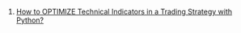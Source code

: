 1. [How to OPTIMIZE Technical Indicators in a Trading Strategy with Python?](https://youtu.be/BXbaT1jEf_A)